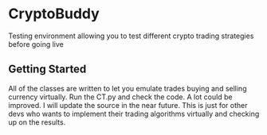 # CryptoBuddy
Testing environment allowing you to test different crypto trading strategies before going live


## Getting Started
All of the classes are written to let you emulate trades buying and selling currency virtually. Run the CT.py and check the code. A lot could be improved. I will update the source in the near future. This is just for other devs who wants to implement their trading algorithms virtually and checking up on the results. 
